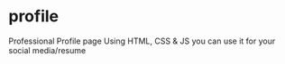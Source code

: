 # profile
Professional Profile page Using HTML, CSS &amp; JS you can use it for your social media/resume
